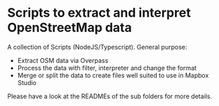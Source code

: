 # Scripts to extract and interpret OpenStreetMap data

A collection of Scripts (NodeJS/Typescript). General purpose:

- Extract OSM data via Overpass
- Process the data with filter, interpreter and change the format
- Merge or split the data to create files well suited to use in Mapbox Studio

Please have a look at the READMEs of the sub folders for more details.
